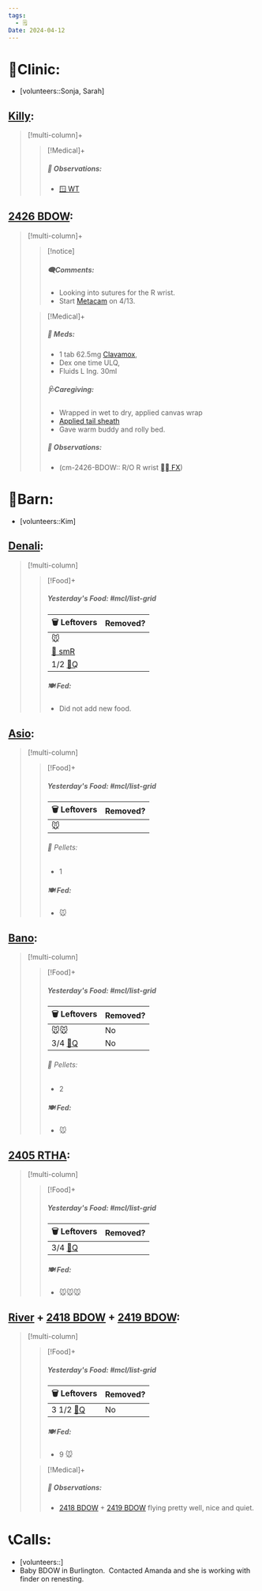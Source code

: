 ```yaml
---
tags:
  - 🗒️
Date: 2024-04-12
---
```


# 🏥Clinic:
- [volunteers::Sonja, Sarah]

## [Killy](../RARE%20Birds/Ed%20Birds/Killy.md):
> [!multi-column]+
>
>> [!Medical]+
>> ##### 🔭 Observations:
>> - [🪟 WT](../Admin/Codes/Window%20time.md)

## [2426 BDOW](../RARE%20Birds/2426%20BDOW.md):
> [!multi-column]+
>
>> [!notice]
>> ##### 🗨️Comments:
>> - Looking into sutures for the R wrist.
>> - Start [Metacam](../Admin/Codes/Medication/Metacam.md) on 4/13.
>
>> [!Medical]+
>> ##### 💊 Meds:
>> - 1 tab 62.5mg [Clavamox](../Admin/Codes/Medication/Clavamox.md),
>> - Dex one time ULQ,
>> - Fluids L Ing. 30ml
>>
>> ##### 🩺Caregiving:
>> - Wrapped in wet to dry, applied canvas wrap
>> - [Applied tail sheath](../Admin/Codes/Applied%20tail%20sheath.md)
>> - Gave warm buddy and rolly bed.
>>
>> ##### 🔭 Observations:
>> - (cm-2426-BDOW:: R/O R wrist [⛓️‍💥 FX](../Admin/Codes/Fracture.md))

# 🏡Barn:
- [volunteers::Kim]

## [Denali](../RARE%20Birds/Ed%20Birds/Denali.md):
> [!multi-column]
>
>> [!Food]+
>> ##### Yesterday's Food: #mcl/list-grid
>> |🗑️ Leftovers| Removed?
>> |---|---|
>>|🐭|
>>|[🐀 smR](../Admin/Codes/Food/Small%20Rat.md)|
>>|1/2 [🐥Q](../Admin/Codes/Food/Quail.md)
>>
>> ##### 🍽️ Fed:
>> - Did not add new food.

## [Asio](../RARE%20Birds/Ed%20Birds/Asio.md):
> [!multi-column]
>
>> [!Food]+
>> ##### Yesterday's Food: #mcl/list-grid
>> |🗑️ Leftovers| Removed?
>> |---|---|
>>|🐭|
>>
>>###### 💩 Pellets:
>>- 1
>>
>> ##### 🍽️ Fed:
>> - 🐭

## [Bano](../RARE%20Birds/Ed%20Birds/Bano.md):
> [!multi-column]
>
>> [!Food]+
>> ##### Yesterday's Food: #mcl/list-grid
>> |🗑️ Leftovers| Removed?
>> |---|---|
>>|🐭🐭|No
>>|3/4 [🐥Q](../Admin/Codes/Food/Quail.md)|No
>>
>>###### 💩 Pellets:
>>- 2
>>
>> ##### 🍽️ Fed:
>> - 🐭
>

## [2405 RTHA](../RARE%20Birds/2405%20RTHA.md):
> [!multi-column]
>
>> [!Food]+
>> ##### Yesterday's Food: #mcl/list-grid
>> |🗑️ Leftovers| Removed?
>> |---|---|
>>|3/4 [🐥Q](../Admin/Codes/Food/Quail.md)|
>>
>> ##### 🍽️ Fed:
>> - 🐭🐭🐭
>

## [River](../RARE%20Birds/Ed%20Birds/River.md) + [2418 BDOW](../RARE%20Birds/2418%20BDOW.md) + [2419 BDOW](../RARE%20Birds/2419%20BDOW.md):
> [!multi-column]
>
>> [!Food]+
>> ##### Yesterday's Food: #mcl/list-grid
>> |🗑️ Leftovers| Removed?
>> |---|---|
>>|3 1/2 [🐥Q](../Admin/Codes/Food/Quail.md)|No
>>
>> ##### 🍽️ Fed:
>> - 9 🐭
>
>> [!Medical]+
>> ##### 🔭 Observations:
>> - [2418 BDOW](../RARE%20Birds/2418%20BDOW.md) + [2419 BDOW](../RARE%20Birds/2419%20BDOW.md) flying pretty well, nice and quiet.

# 📞Calls:
- [volunteers::]
- Baby BDOW in Burlington.  Contacted Amanda and she is working with finder on renesting.
